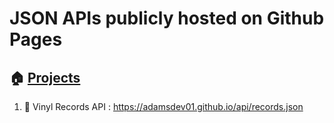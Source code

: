 # JSON APIs publicly hosted on Github Pages
## :house: <a href="https://adamsdev01.github.io/index">Projects</a>
1. :musical_note:	Vinyl Records API : https://adamsdev01.github.io/api/records.json
